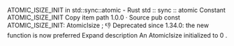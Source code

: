 ATOMIC_ISIZE_INIT in std::sync::atomic - Rust
std
::
sync
::
atomic
Constant
ATOMIC_ISIZE_INIT
Copy item path
1.0.0
·
Source
pub const ATOMIC_ISIZE_INIT:
AtomicIsize
;
👎
Deprecated since 1.34.0: the
new
function is now preferred
Expand description
An
AtomicIsize
initialized to
0
.